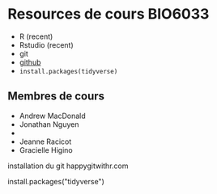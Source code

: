 
# Resources de cours BIO6033

* R (recent)
* Rstudio (recent)
* git
* [github](github.com)
* `install.packages(tidyverse)`


## Membres de cours

* Andrew MacDonald
* Jonathan Nguyen
* 
* Jeanne Racicot 
* Gracielle Higino



installation du git
happygitwithr.com

install.packages("tidyverse")

